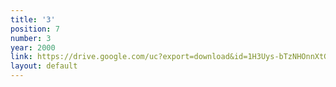 ```yaml
---
title: '3'
position: 7
number: 3
year: 2000
link: https://drive.google.com/uc?export=download&id=1H3Uys-bTzNHOnnXtGZkBrYg_KVu4wsf2
layout: default
---
```


